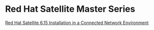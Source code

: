 # Red Hat Satellite Master Series

[Red Hat Satellite 6.15 Installation in a Connected Network Environment](https://github.com/rajatagrawal1094/RedHatSatellite-6.15-Installation-Connected)
